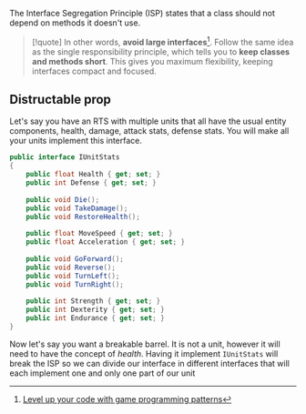 The Interface Segregation Principle (ISP) states that a class should not depend on methods it doesn't use.

> [!quote] 
> In other words, **avoid large interfaces**[^1]. Follow the same idea as the single responsibility principle, which tells you to **keep classes and methods short**. This gives you maximum flexibility, keeping interfaces compact and focused.

## Distructable prop
Let's say you have an RTS with multiple units that all have the usual entity components, health, damage, attack stats, defense stats. You will make all your units implement this interface.
```c#
public interface IUnitStats
{
	public float Health { get; set; }
	public int Defense { get; set; }
	
	public void Die();
	public void TakeDamage();
	public void RestoreHealth();
	
	public float MoveSpeed { get; set; }
	public float Acceleration { get; set; }
	
	public void GoForward();
	public void Reverse();
	public void TurnLeft();
	public void TurnRight();
	
	public int Strength { get; set; }
	public int Dexterity { get; set; }
	public int Endurance { get; set; }
}
```
Now let's say you want a breakable barrel. It is not a unit, however it will need to have the concept of *health*. Having it implement `IUnitStats` will break the ISP so we can divide our interface in different interfaces that will each implement one and only one part of our unit


[^1]: [Level up your code with game programming patterns](https://unity.com/resources/level-up-your-code-with-game-programming-patterns)
